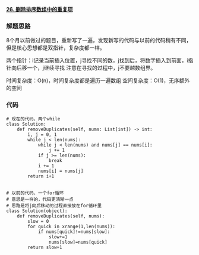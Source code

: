 **[26. 删除排序数组中的重复项](https://leetcode-cn.com/problems/remove-duplicates-from-sorted-array/)**


### 解题思路
8个月以前做过的题目，重新写了一遍，发现新写的代码与以前的代码稍有不同，但是核心思想都是双指针，复杂度都一样。

两个指针：i记录当前插入位置，j寻找不同的数，j找到后，将数字插入到前面，i指针向后移一个，j继续寻找
注意在寻找的过程中，j不要越数组界。

时间复杂度：O(n)，时间复杂度都是遍历一遍数组
空间复杂度：O(1)，无序额外的空间

### 代码

```python3
# 现在的代码，两个while
class Solution:
    def removeDuplicates(self, nums: List[int]) -> int:
        i, j = 0, 1
        while j < len(nums):
            while j < len(nums) and nums[j] == nums[i]:
                j += 1
            if j >= len(nums):
                break
            i += 1
            nums[i] = nums[j]
        return i+1


# 以前的代码，一个for循环
# 意思是一样的，代码更清晰一点
# 思路是将j向后移动的过程直接放在for循环里
class Solution(object):
    def removeDuplicates(self, nums):
        slow = 0
        for quick in xrange(1,len(nums)):
            if nums[quick]!=nums[slow]:
                slow+=1
                nums[slow]=nums[quick]
        return slow+1
```
